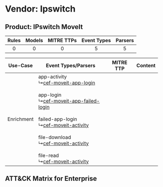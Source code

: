 Vendor: Ipswitch
================
Product: IPswitch MoveIt
------------------------
| Rules | Models | MITRE TTPs | Event Types | Parsers |
|:-----:|:------:|:----------:|:-----------:|:-------:|
|   0   |   0    |     0      |      5      |    5    |

|  Use-Case  | Event Types/Parsers    | MITRE TTP | Content    |
|:----------:| ---- | --------- | ---- |
| Enrichment |  app-activity<br> ↳[cef-moveit-app-login](Ps/pC_cefmoveitapplogin.md)<br><br> app-login<br> ↳[cef-moveit-app-failed-login](Ps/pC_cefmoveitappfailedlogin.md)<br><br> failed-app-login<br> ↳[cef-moveit-activity](Ps/pC_cefmoveitactivity.md)<br><br> file-download<br> ↳[cef-moveit-activity](Ps/pC_cefmoveitactivity.md)<br><br> file-read<br> ↳[cef-moveit-activity](Ps/pC_cefmoveitactivity.md)<br> |    | [](RM/r_m_ipswitch_ipswitch_moveit_Enrichment.md) |

ATT&CK Matrix for Enterprise
----------------------------
